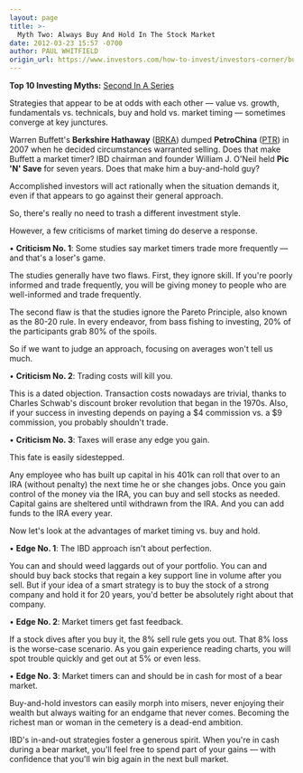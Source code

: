 ```yaml
---
layout: page
title: >-
  Myth Two: Always Buy And Hold In The Stock Market
date: 2012-03-23 15:57 -0700
author: PAUL WHITFIELD
origin_url: https://www.investors.com/how-to-invest/investors-corner/buy-and-hold-has-flaws-so-understand-benefits-of-market-timing
---
```





**Top 10 Investing Myths:** [Second In A Series](http://news.investors.com/specialreport/604007/201203141812/top-10-investing-myths.aspx )


Strategies that appear to be at odds with each other — value vs. growth, fundamentals vs. technicals, buy and hold vs. market timing — sometimes converge at key junctures.


Warren Buffett's **Berkshire Hathaway** ([BRKA](https://research.investors.com/quote.aspx?symbol=BRKA)) dumped **PetroChina** ([PTR](https://research.investors.com/quote.aspx?symbol=PTR)) in 2007 when he decided circumstances warranted selling. Does that make Buffett a market timer? IBD chairman and founder William J. O'Neil held **Pic 'N' Save** for seven years. Does that make him a buy-and-hold guy?


Accomplished investors will act rationally when the situation demands it, even if that appears to go against their general approach.


So, there's really no need to trash a different investment style.


However, a few criticisms of market timing do deserve a response.


• **Criticism No. 1**: Some studies say market timers trade more frequently — and that's a loser's game.


The studies generally have two flaws. First, they ignore skill. If you're poorly informed and trade frequently, you will be giving money to people who are well-informed and trade frequently.


The second flaw is that the studies ignore the Pareto Principle, also known as the 80-20 rule. In every endeavor, from bass fishing to investing, 20% of the participants grab 80% of the spoils.


So if we want to judge an approach, focusing on averages won't tell us much.


• **Criticism No. 2**: Trading costs will kill you.


This is a dated objection. Transaction costs nowadays are trivial, thanks to Charles Schwab's discount broker revolution that began in the 1970s. Also, if your success in investing depends on paying a \$4 commission vs. a \$9 commission, you probably shouldn't trade.


• **Criticism No. 3**: Taxes will erase any edge you gain.


This fate is easily sidestepped.


Any employee who has built up capital in his 401k can roll that over to an IRA (without penalty) the next time he or she changes jobs. Once you gain control of the money via the IRA, you can buy and sell stocks as needed. Capital gains are sheltered until withdrawn from the IRA. And you can add funds to the IRA every year.


Now let's look at the advantages of market timing vs. buy and hold.


• **Edge No. 1**: The IBD approach isn't about perfection.


You can and should weed laggards out of your portfolio. You can and should buy back stocks that regain a key support line in volume after you sell. But if your idea of a smart strategy is to buy the stock of a strong company and hold it for 20 years, you'd better be absolutely right about that company.


• **Edge No. 2**: Market timers get fast feedback.


If a stock dives after you buy it, the 8% sell rule gets you out. That 8% loss is the worse-case scenario. As you gain experience reading charts, you will spot trouble quickly and get out at 5% or even less.


• **Edge No. 3**: Market timers can and should be in cash for most of a bear market.


Buy-and-hold investors can easily morph into misers, never enjoying their wealth but always waiting for an endgame that never comes. Becoming the richest man or woman in the cemetery is a dead-end ambition.


IBD's in-and-out strategies foster a generous spirit. When you're in cash during a bear market, you'll feel free to spend part of your gains — with confidence that you'll win big again in the next bull market.




